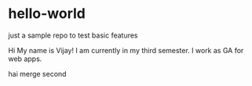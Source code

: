 # hello-world
just a sample repo to test basic features

Hi My name is Vijay! I am currently in my third semester. I work as GA for web apps.

hai merge second
